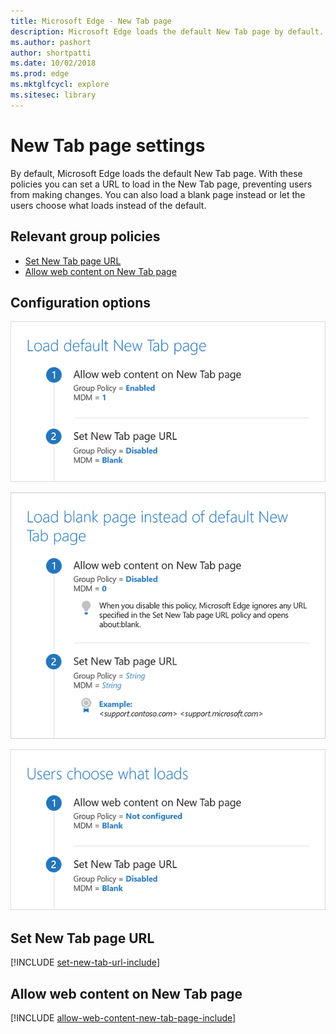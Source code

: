 ```yaml
---
title: Microsoft Edge - New Tab page 
description: Microsoft Edge loads the default New Tab page by default. You can configure Microsoft Edge to load a New Tab page URL and prevent users from changing it. 
ms.author: pashort
author: shortpatti
ms.date: 10/02/2018
ms.prod: edge
ms.mktglfcycl: explore
ms.sitesec: library
---
```



# New Tab page settings
By default, Microsoft Edge loads the default New Tab page. With these policies you can set a URL to load in the New Tab page, preventing users from making changes.  You can also load a blank page instead or let the users choose what loads instead of the default. 

## Relevant group policies

- [Set New Tab page URL](#set-new-tab-page-url)
- [Allow web content on New Tab page](#allow-web-content-on-new-tab-page)


## Configuration options

![Load the default New Tab page](../images/load-default-new-tab-page-sm.png)

![Load a blank page instead of the default New Tab page](../images/load-blank-page-not-new-tab-page-sm.png) 

![Let users choose what loads](../images/users-choose-new-tab-page-sm.png)


## Set New Tab page URL 
[!INCLUDE [set-new-tab-url-include](../includes/set-new-tab-url-include.md)]

## Allow web content on New Tab page 
[!INCLUDE [allow-web-content-new-tab-page-include](../includes/allow-web-content-new-tab-page-include.md)]